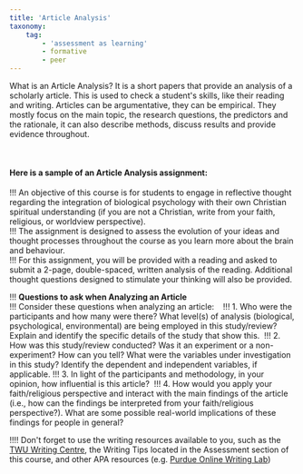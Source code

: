 ```yaml
---
title: 'Article Analysis'
taxonomy:
    tag:
        - 'assessment as learning'
        - formative
        - peer
---
```


What is an Article Analysis? It is a short papers that provide an analysis of a scholarly article. This is used to check a student's skills, like their reading and writing. Articles can be argumentative, they can be empirical. They mostly focus on the main topic, the research questions, the predictors and the rationale, it can also describe methods, discuss results and provide evidence throughout.

&nbsp;

#### Here is a sample of an Article Analysis assignment:

!!! An objective of this course is for students to engage in reflective thought regarding the integration of biological psychology with their own Christian spiritual understanding (if you are not a Christian, write from your faith, religious, or worldview perspective).  
!!! The assignment is designed to assess the evolution of your ideas and thought processes throughout the course as you learn more about the brain and behaviour.  
!!! For this assignment, you will be provided with a reading and asked to submit a 2-page, double-spaced, written analysis of the reading. Additional thought questions designed to stimulate your thinking will also be provided.

!!! **Questions to ask when Analyzing an Article**  
!!! Consider these questions when analyzing an article:     
!!! 1. Who were the participants and how many were there? What level(s) of analysis (biological, psychological, environmental) are being employed in this study/review? Explain and identify the specific details of the study that show this. 
!!! 2. How was this study/review conducted? Was it an experiment or a non-experiment? How can you tell? What were the variables under investigation in this study? Identify the dependent and independent variables, if applicable.
!!! 3. In light of the participants and methodology, in your opinion, how influential is this article? 
!!! 4. How would you apply your faith/religious perspective and interact with the main findings of the article (i.e., how can the findings be interpreted from your faith/religious perspective?). What are some possible real-world implications of these findings for people in general?

!!!! Don't forget to use the writing resources available to you, such as the [TWU Writing Centre](https://www.twu.ca/learning-commons/writing-centre), the Writing Tips located in the Assessment section of this course, and other APA resources (e.g. [Purdue Online Writing Lab](https://owl.purdue.edu/owl/research_and_citation/apa_style/apa_formatting_and_style_guide/general_format.html))
